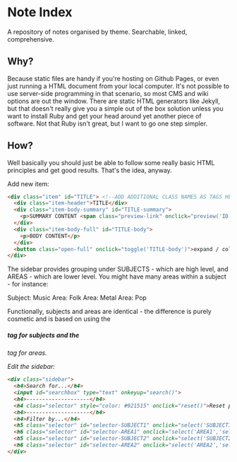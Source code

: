 # Note Index
A repository of notes organised by theme. Searchable, linked, comprehensive.

## Why?
Because static files are handy if you're hosting on Github Pages, or even just running a HTML document from your local computer. It's not possible to use server-side programming in that scenario, so most CMS and wiki options are out the window. There are static HTML generators like Jekyll, but that doesn't really give you a simple out of the box solution unless you want to install Ruby and get your head around yet another piece of software. Not that Ruby isn't great, but I want to go one step simpler.

## How?
Well basically you should just be able to follow some really basic HTML principles and get good results. That's the idea, anyway.

Add new item:

```html
<div class="item" id="TITLE"> <!--ADD ADDITIONAL CLASS NAMES AS TAGS HERE -->
  <div class="item-header">TITLE</div>
  <div class="item-body-summary" id="TITLE-summary">
    <p>SUMMARY CONTENT <span class="preview-link" onclick="preview('ID OF RELATED ITEM')">LINK TEXT</span></p>
  </div>
  <div class="item-body-full" id="TITLE-body">
    <p>BODY CONTENT</p>
  </div>
  <button class="open-full" onclick="toggle('TITLE-body')">expand / collapse</button>
</div>
```

The sidebar provides grouping under SUBJECTS - which are high level, and AREAS - which are lower level. You might have many areas within a subject - for instance:

Subject: Music
  Area: Folk
  Area: Metal
  Area: Pop

Functionally, subjects and areas are identical - the difference is purely cosmetic and is based on using the <h5> tag for subjects and the <h6> tag for areas.

Edit the sidebar:

```html
<div class="sidebar">
  <h4>Search for...</h4>
  <input id="searchbox" type="text" onkeyup="search()">
  <h4>--------------------</h4>
  <h4 class="selector" style="color: #921515" onclick="reset()">Reset page</h4>
  <h4>--------------------</h4>
  <h4>Filter by...</h4>
  <h5 class="selector" id="selector-SUBJECT1" onclick="select('SUBJECT1','selector-SUBJECT1')">SUBJECT1</h5>
  <h6 class="selector" id="selector-AREA1" onclick="select('AREA1','selector-AREA1')">AREA1</h6>
  <h5 class="selector" id="selector-SUBJECT2" onclick="select('SUBJECT2','selector-SUBJECT2')">SUBJECT2</h5>
  <h6 class="selector" id="selector-AREA2" onclick="select('AREA2','selector-AREA2')">AREA2</h6>
</div>
```

